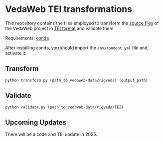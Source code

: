 # VedaWeb TEI transformations

This repository contains the files employed to transform the [source files](https://github.com/VedaWebProject/vedaweb-data) of the VedaWeb project in [TEI format](https://github.com/VedaWebProject/vedaweb-data/tree/main/rigveda/TEI) and validate them.

Requirements: [conda](https://docs.conda.io/en/latest/miniconda.html)

After installing conda, you should import the `environment.yml` file and, activate it.


## Transform

`python transform.py (path_to_vedaweb-data/rigveda) (output_path)`


## Validate

`python validate.py (path_to_vedaweb-data/rigveda/TEI)`


## Upcoming Updates

There will be a code and TEI update in 2025. 
